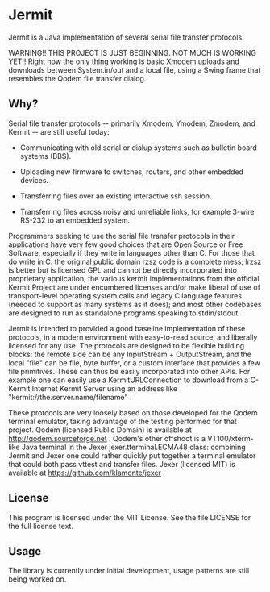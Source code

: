 Jermit
======

Jermit is a Java implementation of several serial file transfer
protocols.


WARNING!!  THIS PROJECT IS JUST BEGINNING.  NOT MUCH IS WORKING YET!!
Right now the only thing working is basic Xmodem uploads and downloads
between System.in/out and a local file, using a Swing frame that
resembles the Qodem file transfer dialog.


Why?
----

Serial file transfer protocols -- primarily Xmodem, Ymodem, Zmodem,
and Kermit -- are still useful today:

  * Communicating with old serial or dialup systems such as bulletin
    board systems (BBS).

  * Uploading new firmware to switches, routers, and other embedded
    devices.

  * Transferring files over an existing interactive ssh session.

  * Transferring files across noisy and unreliable links, for example
    3-wire RS-232 to an embedded system.

Programmers seeking to use the serial file transfer protocols in their
applications have very few good choices that are Open Source or Free
Software, especially if they write in languages other than C.  For
those that do write in C: the original public domain rzsz code is a
complete mess; lrzsz is better but is licensed GPL and cannot be
directly incorporated into proprietary application; the various kermit
implementations from the official Kermit Project are under encumbered
licenses and/or make liberal of use of transport-level operating
system calls and legacy C language features (needed to support as many
systems as it does); and most other codebases are designed to run as
standalone programs speaking to stdin/stdout.

Jermit is intended to provided a good baseline implementation of these
protocols, in a modern environment with easy-to-read source, and
liberally licensed for any use.  The protocols are designed to be
flexible building blocks: the remote side can be any InputStream +
OutputStream, and the local "file" can be file, byte buffer, or a
custom interface that provides a few file primitives.  These can thus
be easily incorporated into other APIs.  For example one can easily
use a KermitURLConnection to download from a C-Kermit Internet Kermit
Server using an address like "kermit://the.server.name/filename" .

These protocols are very loosely based on those developed for the
Qodem terminal emulator, taking advantage of the testing performed for
that project.  Qodem (licensed Public Domain) is available at
http://qodem.sourceforge.net .  Qodem's other offshoot is a
VT100/xterm-like Java terminal in the Jexer jexer.tterminal.ECMA48
class: combining Jermit and Jexer one could rather quickly put
together a terminal emulator that could both pass vttest and transfer
files.  Jexer (licensed MIT) is available at
https://github.com/klamonte/jexer .


License
-------

This program is licensed under the MIT License.  See the file LICENSE
for the full license text.


Usage
-----

The library is currently under initial development, usage patterns are
still being worked on.
